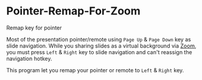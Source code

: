# Pointer-Remap-For-Zoom
Remap key for pointer

Most of the presentation pointer/remote using `Page Up` & `Page Down` key as slide navigation. While you sharing slides as a virtual background via [Zoom](https://zoom.us/), you must press `Left` & `Right` key to slide navigation and can't reassign the navigation hotkey.

This program let you remap your pointer or remote to `Left` & `Right` key.
